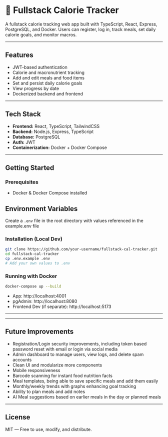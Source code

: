 # 🥗 Fullstack Calorie Tracker

A fullstack calorie tracking web app built with TypeScript, React, Express, PostgreSQL, and Docker. Users can register, log in, track meals, set daily calorie goals, and monitor macros.

---

## Features

- JWT-based authentication
- Calorie and macronutrient tracking
- Add and edit meals and food items
- Set and persist daily calorie goals
- View progress by date
- Dockerized backend and frontend

---

## Tech Stack

- **Frontend:** React, TypeScript, TailwindCSS
- **Backend:** Node.js, Express, TypeScript
- **Database:** PostgreSQL
- **Auth:** JWT
- **Containerization:** Docker + Docker Compose

---

## Getting Started

### Prerequisites

- Docker & Docker Compose installed

## Environment Variables

Create a `.env` file in the root directory with values referenced in the example.env file

### Installation (Local Dev)

```bash
git clone https://github.com/your-username/fullstack-cal-tracker.git
cd fullstack-cal-tracker
cp .env.example .env
# Add your own values to .env
```

### Running with Docker

```bash
docker-compose up --build
```

- App: http://localhost:4001  
- pgAdmin: http://localhost:8080  
- Frontend Dev (if separate): http://localhost:5173

---





---

## Future Improvements

- Registration/Login security improvements, including token based password reset with email or login via social media
- Admin dashboard to manage users, view logs, and delete spam accounts
- Clean UI and modularize more components 
- Mobile responsiveness
- Barcode scanning for instant food nutrition facts
- Meal templates, being able to save specific meals and add them easily
- Monthly/weekly trends with graphs enhancing goal tracking
- Ability to plan meals and add notes
- AI Meal suggestions based on earlier meals in the day or planned meals

---

## License

MIT — Free to use, modify, and distribute.
